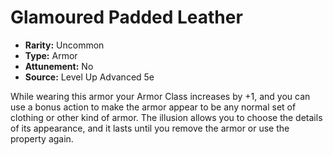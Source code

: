 # Glamoured Padded Leather

- **Rarity:** Uncommon
- **Type:** Armor
- **Attunement:** No
- **Source:** Level Up Advanced 5e

While wearing this armor your Armor Class increases by +1, and you can use a bonus action to make the armor appear to be any normal set of clothing or other kind of armor. The illusion allows you to choose the details of its appearance, and it lasts until you remove the armor or use the property again.
